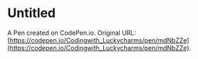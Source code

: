 # Untitled

A Pen created on CodePen.io. Original URL: [https://codepen.io/Codingwith_Luckycharms/pen/mdNbZZe](https://codepen.io/Codingwith_Luckycharms/pen/mdNbZZe).

